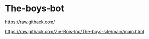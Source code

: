# The-boys-bot

https://raw.githack.com/


https://raw.githack.com/Zie-Bois-Inc/The-boys-site/main/main.html

